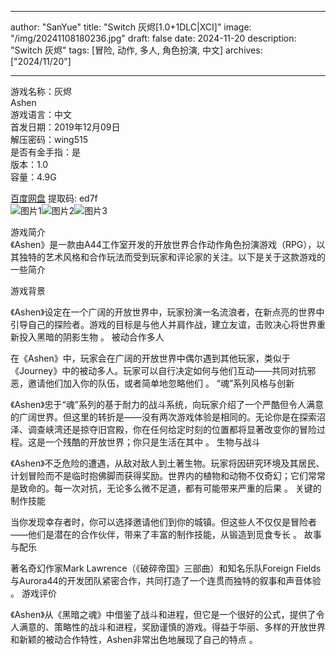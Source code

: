 
---
author: "SanYue"
title: "Switch 灰烬[1.0+1DLC|XCI]"
image: "/img/20241108180236.jpg"
draft: false
date: 2024-11-20
description: "Switch 灰烬"
tags: [冒险, 动作, 多人, 角色扮演, 中文]
archives: ["2024/11/20"]

---

游戏名称：灰烬   
Ashen    
游戏语言：中文  
首发日期：2019年12月09日  
解压密码：wing515  
是否有金手指：是  
版本：1.0   
容量：4.9G

[百度网盘](https//pan.baidu.com/s/1UV8SHQQNE8HYVj6YhuZSCw) 提取码: ed7f  
![图片1](/img/49733c.jpg)![图片2](/img/6f115bc.jpg)![图片3](/img/3f58a2c8.jpg)  

游戏简介  
《Ashen》是一款由A44工作室开发的开放世界合作动作角色扮演游戏（RPG），以其独特的艺术风格和合作玩法而受到玩家和评论家的关注。以下是关于这款游戏的一些简介

游戏背景

《Ashen》设定在一个广阔的开放世界中，玩家扮演一名流浪者，在新点亮的世界中引导自己的探险者。游戏的目标是与他人并肩作战，建立友谊，击败决心将世界重新投入黑暗的阴影生物
。
被动合作多人

在《Ashen》中，玩家会在广阔的开放世界中偶尔遇到其他玩家，类似于《Journey》中的被动多人。玩家可以自行决定如何与他们互动——共同对抗邪恶，邀请他们加入你的队伍，或者简单地忽略他们
。
“魂”系列风格与创新

《Ashen》忠于“魂”系列的基于耐力的战斗系统，向玩家介绍了一个严酷但令人满意的广阔世界。但这里的转折是——没有两次游戏体验是相同的。无论你是在探索沼泽、调查峡湾还是掠夺旧宫殿，你在任何给定时刻的位置都将显著改变你的冒险过程。这是一个残酷的开放世界；你只是生活在其中
。
生物与战斗

《Ashen》不乏危险的遭遇，从敌对敌人到土著生物。玩家将因研究环境及其居民、计划冒险而不是临时抱佛脚而获得奖励。世界内的植物和动物不仅奇幻；它们常常是致命的。每一次对抗，无论多么微不足道，都有可能带来严重的后果
。
关键的制作技能

当你发现幸存者时，你可以选择邀请他们到你的城镇。但这些人不仅仅是冒险者——他们是潜在的合作伙伴，带来了丰富的制作技能，从锻造到觅食专长
。
故事与配乐

著名奇幻作家Mark Lawrence（《破碎帝国》三部曲）和知名乐队Foreign Fields与Aurora44的开发团队紧密合作，共同打造了一个连贯而独特的叙事和声音体验
。
游戏评价

《Ashen》从《黑暗之魂》中借鉴了战斗和进程，但它是一个很好的公式，提供了令人满意的、策略性的战斗和进程，奖励谨慎的游戏。得益于华丽、多样的开放世界和新颖的被动合作特性，Ashen非常出色地展现了自己的特点
。
